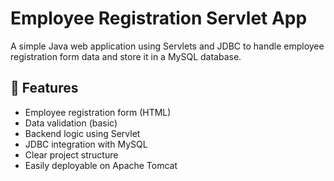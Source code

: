 # Employee Registration Servlet App

A simple Java web application using Servlets and JDBC to handle employee registration form data and store it in a MySQL database.

## 🚀 Features

- Employee registration form (HTML)
- Data validation (basic)
- Backend logic using Servlet
- JDBC integration with MySQL
- Clear project structure
- Easily deployable on Apache Tomcat

